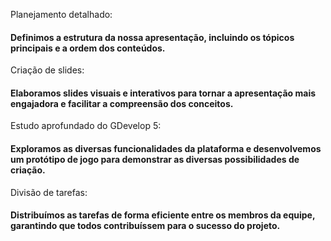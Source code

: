 Planejamento detalhado:
#### Definimos a estrutura da nossa apresentação, incluindo os tópicos principais e a ordem dos conteúdos.

Criação de slides:
#### Elaboramos slides visuais e interativos para tornar a apresentação mais engajadora e facilitar a compreensão dos conceitos.

Estudo aprofundado do GDevelop 5: 
#### Exploramos as diversas funcionalidades da plataforma e desenvolvemos um protótipo de jogo para demonstrar as diversas possibilidades de criação.

Divisão de tarefas:
#### Distribuímos as tarefas de forma eficiente entre os membros da equipe, garantindo que todos contribuíssem para o sucesso do projeto.

